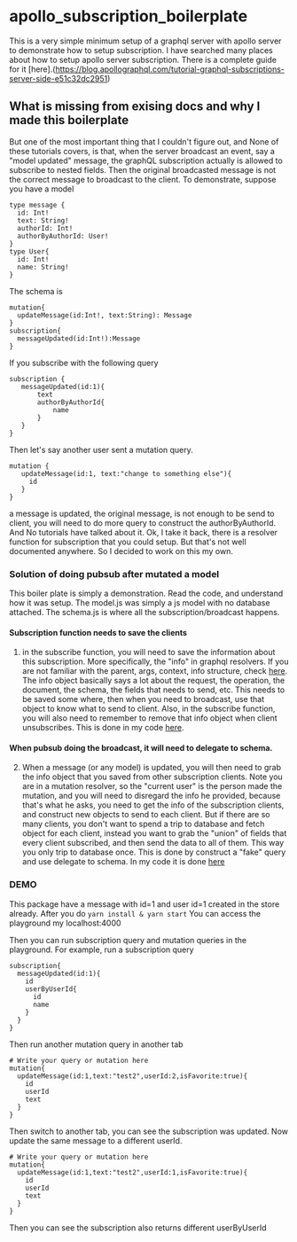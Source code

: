 # apollo_subscription_boilerplate
This is a very simple minimum setup of a graphql server with apollo server to demonstrate how to setup subscription. 
I have searched many places about how to setup apollo server subscription. There is a complete guide for it [here].(https://blog.apollographql.com/tutorial-graphql-subscriptions-server-side-e51c32dc2951)

## What is missing from exising docs and why I made this boilerplate
But one of the most important thing that I couldn't figure out, and None of these tutorials covers, is that, when the server broadcast an event, say a "model updated" message, the graphQL subscription actually is allowed to subscribe to nested fields. Then the original broadcasted message is not the correct message to broadcast to the client. To demonstrate, suppose you have a model 
```
type message {
  id: Int!
  text: String!
  authorId: Int!
  authorByAuthorId: User!
}
type User{
  id: Int!
  name: String!
}
```
The schema is 
```
mutation{
  updateMessage(id:Int!, text:String): Message
}
subscription{
  messageUpdated(id:Int!):Message
}
```
If you subscribe with the following query
```
subscription {
   messageUpdated(id:1){
       text
       authorByAuthorId{
           name
       }
   }
}
```
Then let's say another user sent a mutation query.
```
mutation {
   updateMessage(id:1, text:"change to something else"){
     id
   }
}
```
a message is updated, the original message, is not enough to be send to client, you will need to do more query to construct the authorByAuthorId. And No tutorials have talked about it. Ok, I take it back, there is a resolver function for subscription that you could setup. But that's not well documented anywhere. So I decided to work on this my own. 

### Solution of doing pubsub after mutated a model
This boiler plate is simply a demonstration. Read the code, and understand how it was setup. The model.js was simply a js model with no database attached. The schema.js is where all the subscription/broadcast happens. 

#### Subscription function needs to save the clients
1. in the subscribe function, you will need to save the information about this subscription. More specifically, the "info" in graphql resolvers. If you are not familiar with the parent, args, context, info structure, check [here](https://www.apollographql.com/docs/graphql-tools/resolvers.html). The info object basically says a lot about the request, the operation, the document, the schema, the fields that needs to send, etc. This needs to be saved some where, then when you need to broadcast, use that object to know what to send to client. Also, in the subscribe function, you will also need to remember to remove that info object when client unsubscribes. This is done in my code [here](https://github.com/hansololai/apollo_subscription_boilerplate/blob/500ae7a0300208dff0c369740166ab08ce50e2d1/app/schema.js#L147).

#### When pubsub doing the broadcast, it will need to delegate to schema. 
2. When a message (or any model) is updated, you will then need to grab the info object that you saved from other subscription clients. Note you are in a mutation resolver, so the "current user" is the person made the mutation, and you will need to disregard the info he provided, because that's what he asks, you need to get the info of the subscription clients, and construct new objects to send to each client. But if there are so many clients, you don't want to spend a trip to database and fetch object for each client, instead you want to grab the "union" of fields that every client subscribed, and then send the data to all of them. This way you only trip to database once. This is done by construct a "fake" query and use delegate to schema. In my code it is done [here](https://github.com/hansololai/apollo_subscription_boilerplate/blob/500ae7a0300208dff0c369740166ab08ce50e2d1/app/schema.js#L112)

### DEMO
This package have a message with id=1 and user id=1 created in the store already. 
After you do 
``` yarn install & yarn start ```
You can access the playground my localhost:4000

Then you can run subscription query and mutation queries in the playground. 
For example, run a subscription query
```
subscription{
  messageUpdated(id:1){
    id
    userByUserId{
      id
      name
    }
  }
}
```
Then run another mutation query in another tab
```
# Write your query or mutation here
mutation{
  updateMessage(id:1,text:"test2",userId:2,isFavorite:true){
    id
    userId
    text
  }
}
```
Then switch to another tab, you can see the subscription was updated. Now update the same message to a different userId. 
```
# Write your query or mutation here
mutation{
  updateMessage(id:1,text:"test2",userId:1,isFavorite:true){
    id
    userId
    text
  }
}
```
Then you can see the subscription also returns different userByUserId
